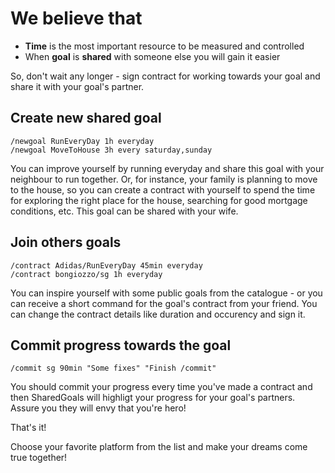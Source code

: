 We believe that
===============

- **Time** is the most important resource to be measured and controlled
- When **goal** is **shared** with someone else you will gain it easier

So, don't wait any longer - sign contract for working towards your goal and share it with your goal's partner.

## Create new shared goal
```
/newgoal RunEveryDay 1h everyday
/newgoal MoveToHouse 3h every saturday,sunday
```
You can improve yourself by running everyday and share this goal with your neighbour to run together.
Or, for instance, your family is planning to move to the house, so you can create a contract with yourself to spend the time for exploring the right place for the house, searching for good mortgage conditions, etc. This goal can be shared with your wife.


## Join others goals
```
/contract Adidas/RunEveryDay 45min everyday
/contract bongiozzo/sg 1h everyday
```
You can inspire yourself with some public goals from the catalogue - or you can receive a short command for the goal's contract from your friend. You can change the contract details like duration and occurency and sign it.


## Commit progress towards the goal
```
/commit sg 90min "Some fixes" "Finish /commit"
```
You should commit your progress every time you've made a contract and then SharedGoals will highligt your progress for your goal's partners. Assure you they will envy that you're hero!

That's it!

Choose your favorite platform from the list and make your dreams come true together!
